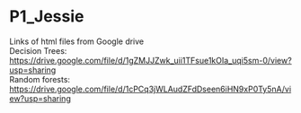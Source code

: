# P1_Jessie

Links of html files from Google drive <br>
Decision Trees: https://drive.google.com/file/d/1gZMJJZwk_uii1TFsue1kOIa_uqi5sm-0/view?usp=sharing <br>
Random forests: https://drive.google.com/file/d/1cPCq3jWLAudZFdDseen6iHN9xP0Ty5nA/view?usp=sharing
